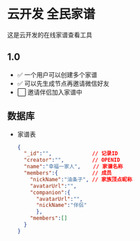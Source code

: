 # 云开发 全民家谱

这是云开发的在线家谱查看工具

## 1.0

- ✅ 一个用户可以创建多个家谱
- ✅ 可以先生成节点再邀请微信好友
- ⬜️ 邀请伴侣加入家谱中

## 数据库

- 家谱表

  ``` json
  { 
    "_id":"",             // 记录ID
    "creator":"",         // OPENID
    "name":"幸福一家人",    // 家谱名称
    "members":{           // 成员
      "nickName":"油条子", // 家族顶点昵称 
      "avatarUrl":"",
      "companion":{
        "avatarUrl":"",
        "nickName":"伴侣"
        },
      "members":[]
    }
  }
  ```
